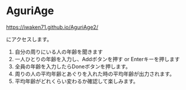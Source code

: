 # AguriAge

https://iwaken71.github.io/AguriAge2/

にアクセスします。

1. 自分の周りにいる人の年齢を聞きます
2. 一人ひとりの年齢を入力し、Addボタンを押す or Enterキーを押します
3. 全員の年齢を入力したらDoneボタンを押します。
4. 周りの人の平均年齢とあぐりを入れた時の平均年齢が出力されます。
5. 平均年齢がどれくらい変わるか確認して楽しみます。
